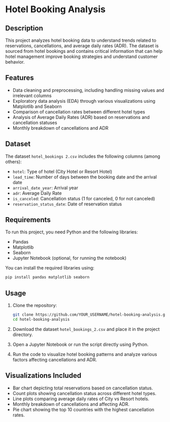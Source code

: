 # Hotel Booking Analysis

## Description
This project analyzes hotel booking data to understand trends related to reservations, cancellations, and average daily rates (ADR). The dataset is sourced from hotel bookings and contains critical information that can help hotel management improve booking strategies and understand customer behavior.

## Features
- Data cleaning and preprocessing, including handling missing values and irrelevant columns
- Exploratory data analysis (EDA) through various visualizations using Matplotlib and Seaborn
- Comparison of cancellation rates between different hotel types
- Analysis of Average Daily Rates (ADR) based on reservations and cancellation statuses
- Monthly breakdown of cancellations and ADR

## Dataset
The dataset `hotel_bookings 2.csv` includes the following columns (among others):
- `hotel`: Type of hotel (City Hotel or Resort Hotel)
- `lead_time`: Number of days between the booking date and the arrival date
- `arrival_date_year`: Arrival year
- `adr`: Average Daily Rate
- `is_canceled`: Cancellation status (1 for canceled, 0 for not canceled)
- `reservation_status_date`: Date of reservation status

## Requirements
To run this project, you need Python and the following libraries:
- Pandas
- Matplotlib
- Seaborn
- Jupyter Notebook (optional, for running the notebook)

You can install the required libraries using:
```bash
pip install pandas matplotlib seaborn
 ```

## Usage

1. Clone the repository:
    ```sh
    git clone https://github.com/YOUR_USERNAME/hotel-booking-analysis.git
    cd hotel-booking-analysis
    ```

2. Download the dataset `hotel_bookings_2.csv` and place it in the project directory.

3. Open a Jupyter Notebook or run the script directly using Python.

4. Run the code to visualize hotel booking patterns and analyze various factors affecting cancellations and ADR.

## Visualizations Included

- Bar chart depicting total reservations based on cancellation status.
- Count plots showing cancellation status across different hotel types.
- Line plots comparing average daily rates of City vs Resort hotels.
- Monthly breakdown of cancellations and affecting ADR.
- Pie chart showing the top 10 countries with the highest cancellation rates.

